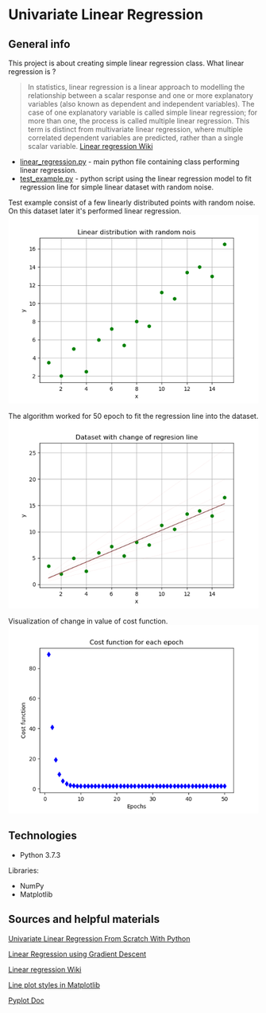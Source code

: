 # Univariate Linear Regression
## General info
This project is about creating simple linear regression class. What linear regression is ?

>In statistics, linear regression is a linear approach to modelling the relationship between a scalar response and one or more explanatory variables (also known as dependent and independent variables). The case of one explanatory variable is called simple linear regression; for more than one, the process is called multiple linear regression. This term is distinct from multivariate linear regression, where multiple correlated dependent variables are predicted, rather than a single scalar variable.
[Linear regression Wiki](https://en.wikipedia.org/wiki/Linear_regression)

* [linear_regression.py](https://github.com/SSketcher/Python---Machine_Learning/blob/master/Univariate_Linear_Regression/linear_regression.py) - main python file containing class performing linear regression.
* [test_example.py](https://github.com/SSketcher/Python---Machine_Learning/blob/master/Univariate_Linear_Regression/test_example.py) - python script using the linear regression model to fit regression line for simple linear dataset with random noise.

Test example consist of a few linearly distributed points with random noise. On this dataset later it's performed linear regression.
![alt text](https://github.com/SSketcher/Python---Machine_Learning/blob/master/Univariate_Linear_Regression/resources/Figure_1.png?raw=true)

The algorithm worked for 50 epoch to fit the regression line into the dataset.
![alt text](https://github.com/SSketcher/Python---Machine_Learning/blob/master/Univariate_Linear_Regression/resources/Figure_2.png?raw=true)

Visualization of change in value of cost function.        
![alt text](https://github.com/SSketcher/Python---Machine_Learning/blob/master/Univariate_Linear_Regression/resources/Figure_3.png?raw=true)

## Technologies
* Python 3.7.3

Libraries:
* NumPy
* Matplotlib

## Sources and helpful materials
[Univariate Linear Regression From Scratch With Python](https://satishgunjal.com/univariate_lr/)

[Linear Regression using Gradient Descent](https://towardsdatascience.com/linear-regression-using-gradient-descent-97a6c8700931)

[Linear regression Wiki](https://en.wikipedia.org/wiki/Linear_regression)

[Line plot styles in Matplotlib](https://www.pythoninformer.com/python-libraries/matplotlib/line-plots/)

[Pyplot Doc](https://matplotlib.org/tutorials/introductory/pyplot.html)
